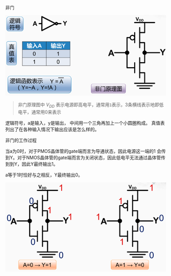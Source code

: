非门

![image-20201102114309557](assets/image-20201102114309557.png)

> 非门原理图中 $V_{DD}$ 表示电源即高电平，通常用`1`表示，3条横线表示地即低电平，通常用0来表示

逻辑符号，a是输入，y是输出， 中间用一个三角再加上一个小圆圈构成。 真值表列出了在各种输入情况下输出应该是怎么样的。 

非门的工作过程

当a为0时，对于PMOS晶体管的gate端而言为导通状态，因此电源这一端的1 会传到Y。对于NMOS晶体管的gate端而言为关闭状态，因此低电平无法通过晶体管传到到Y，因此Y最终输出1。

a等于1时恰好与之相反，Y最终输出0。

![image-20201102150431191](assets/image-20201102150431191.png)